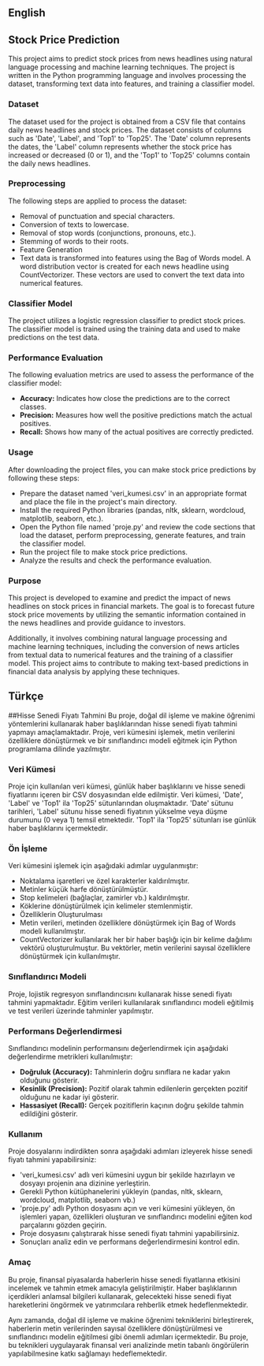 ## English
## Stock Price Prediction
This project aims to predict stock prices from news headlines using natural language processing and machine learning techniques. The project is written in the Python programming language and involves processing the dataset, transforming text data into features, and training a classifier model.

### Dataset
The dataset used for the project is obtained from a CSV file that contains daily news headlines and stock prices. The dataset consists of columns such as 'Date', 'Label', and 'Top1' to 'Top25'. The 'Date' column represents the dates, the 'Label' column represents whether the stock price has increased or decreased (0 or 1), and the 'Top1' to 'Top25' columns contain the daily news headlines.

### Preprocessing
The following steps are applied to process the dataset:

- Removal of punctuation and special characters.
- Conversion of texts to lowercase.
- Removal of stop words (conjunctions, pronouns, etc.).
- Stemming of words to their roots.
- Feature Generation
- Text data is transformed into features using the Bag of Words model. A word distribution vector is created for each news headline using CountVectorizer. These vectors are used to convert the text data into numerical features.

### Classifier Model
The project utilizes a logistic regression classifier to predict stock prices. The classifier model is trained using the training data and used to make predictions on the test data.

### Performance Evaluation
The following evaluation metrics are used to assess the performance of the classifier model:

- **Accuracy:** Indicates how close the predictions are to the correct classes.
- **Precision:** Measures how well the positive predictions match the actual positives.
- **Recall:** Shows how many of the actual positives are correctly predicted.

### Usage
After downloading the project files, you can make stock price predictions by following these steps:

- Prepare the dataset named 'veri_kumesi.csv' in an appropriate format and place the file in the project's main directory.
- Install the required Python libraries (pandas, nltk, sklearn, wordcloud, matplotlib, seaborn, etc.).
- Open the Python file named 'proje.py' and review the code sections that load the dataset, perform preprocessing, generate features, and train the classifier model.
- Run the project file to make stock price predictions.
- Analyze the results and check the performance evaluation.

### Purpose
This project is developed to examine and predict the impact of news headlines on stock prices in financial markets. The goal is to forecast future stock price movements by utilizing the semantic information contained in the news headlines and provide guidance to investors.

Additionally, it involves combining natural language processing and machine learning techniques, including the conversion of news articles from textual data to numerical features and the training of a classifier model. This project aims to contribute to making text-based predictions in financial data analysis by applying these techniques.


## Türkçe
##Hisse Senedi Fiyatı Tahmini
Bu proje, doğal dil işleme ve makine öğrenimi yöntemlerini kullanarak haber başlıklarından hisse senedi fiyatı tahmini yapmayı amaçlamaktadır. Proje, veri kümesini işlemek, metin verilerini özelliklere dönüştürmek ve bir sınıflandırıcı modeli eğitmek için Python programlama dilinde yazılmıştır.

### **Veri Kümesi**
Proje için kullanılan veri kümesi, günlük haber başlıklarını ve hisse senedi fiyatlarını içeren bir CSV dosyasından elde edilmiştir. Veri kümesi, 'Date', 'Label' ve 'Top1' ila 'Top25' sütunlarından oluşmaktadır. 'Date' sütunu tarihleri, 'Label' sütunu hisse senedi fiyatının yükselme veya düşme durumunu (0 veya 1) temsil etmektedir. 'Top1' ila 'Top25' sütunları ise günlük haber başlıklarını içermektedir.

### **Ön İşleme**
Veri kümesini işlemek için aşağıdaki adımlar uygulanmıştır:

- Noktalama işaretleri ve özel karakterler kaldırılmıştır.
- Metinler küçük harfe dönüştürülmüştür.
- Stop kelimeleri (bağlaçlar, zamirler vb.) kaldırılmıştır.
- Köklerine dönüştürülmek için kelimeler stemlenmiştir.
- Özelliklerin Oluşturulması
- Metin verileri, metinden özelliklere dönüştürmek için Bag of Words modeli kullanılmıştır.
- CountVectorizer kullanılarak her bir haber başlığı için bir kelime dağılımı vektörü oluşturulmuştur. Bu vektörler, metin verilerini sayısal özelliklere dönüştürmek için kullanılmıştır.

### **Sınıflandırıcı Modeli**
Proje, lojistik regresyon sınıflandırıcısını kullanarak hisse senedi fiyatı tahmini yapmaktadır. Eğitim verileri kullanılarak sınıflandırıcı modeli eğitilmiş ve test verileri üzerinde tahminler yapılmıştır.

### Performans Değerlendirmesi
Sınıflandırıcı modelinin performansını değerlendirmek için aşağıdaki değerlendirme metrikleri kullanılmıştır:

- **Doğruluk (Accuracy):** Tahminlerin doğru sınıflara ne kadar yakın olduğunu gösterir.
- **Kesinlik (Precision):** Pozitif olarak tahmin edilenlerin gerçekten pozitif olduğunu ne kadar iyi gösterir.
- **Hassasiyet (Recall):** Gerçek pozitiflerin kaçının doğru şekilde tahmin edildiğini gösterir.

### Kullanım
Proje dosyalarını indirdikten sonra aşağıdaki adımları izleyerek hisse senedi fiyatı tahmini yapabilirsiniz:

- 'veri_kumesi.csv' adlı veri kümesini uygun bir şekilde hazırlayın ve dosyayı projenin ana dizinine yerleştirin.
- Gerekli Python kütüphanelerini yükleyin (pandas, nltk, sklearn, wordcloud, matplotlib, seaborn vb.)
- 'proje.py' adlı Python dosyasını açın ve veri kümesini yükleyen, ön işlemleri yapan, özellikleri oluşturan ve sınıflandırıcı modelini eğiten kod parçalarını gözden geçirin.
- Proje dosyasını çalıştırarak hisse senedi fiyatı tahmini yapabilirsiniz.
- Sonuçları analiz edin ve performans değerlendirmesini kontrol edin.

### Amaç
Bu proje, finansal piyasalarda haberlerin hisse senedi fiyatlarına etkisini incelemek ve tahmin etmek amacıyla geliştirilmiştir. Haber başlıklarının içerdikleri anlamsal bilgileri kullanarak, gelecekteki hisse senedi fiyat hareketlerini öngörmek ve yatırımcılara rehberlik etmek hedeflenmektedir.

Aynı zamanda, doğal dil işleme ve makine öğrenimi tekniklerini birleştirerek, haberlerin metin verilerinden sayısal özelliklere dönüştürülmesi ve sınıflandırıcı modelin eğitilmesi gibi önemli adımları içermektedir. Bu proje, bu teknikleri uygulayarak finansal veri analizinde metin tabanlı öngörülerin yapılabilmesine katkı sağlamayı hedeflemektedir.
